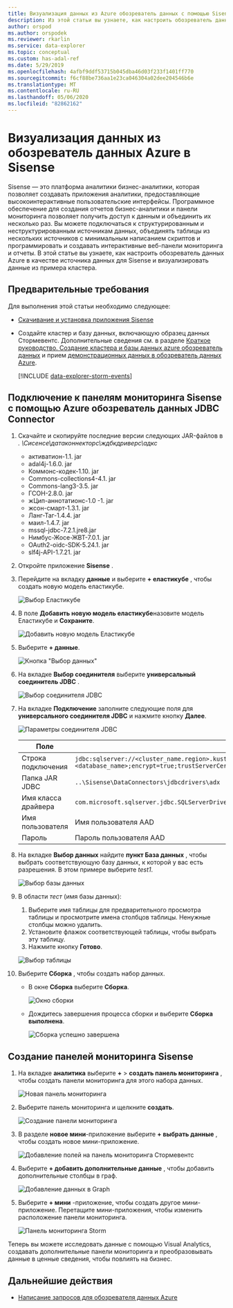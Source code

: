 ```yaml
---
title: Визуализация данных из Azure обозреватель данных с помощью Sisense
description: Из этой статьи вы узнаете, как настроить обозреватель данных Azure в качестве источника данных для Sisense и визуализировать данные.
author: orspod
ms.author: orspodek
ms.reviewer: rkarlin
ms.service: data-explorer
ms.topic: conceptual
ms.custom: has-adal-ref
ms.date: 5/29/2019
ms.openlocfilehash: 4afbf9ddf53715b045dba46d03f233f1401ff770
ms.sourcegitcommit: f6cf88be736aa1e23ca046304a02dee204546b6e
ms.translationtype: MT
ms.contentlocale: ru-RU
ms.lasthandoff: 05/06/2020
ms.locfileid: "82862162"
---
```

# <a name="visualize-data-from-azure-data-explorer-in-sisense"></a>Визуализация данных из обозреватель данных Azure в Sisense

Sisense — это платформа аналитики бизнес-аналитики, которая позволяет создавать приложения аналитики, предоставляющие высокоинтерактивные пользовательские интерфейсы. Программное обеспечение для создания отчетов бизнес-аналитики и панели мониторинга позволяет получить доступ к данным и объединить их несколько раз. Вы можете подключаться к структурированным и неструктурированным источникам данных, объединять таблицы из нескольких источников с минимальным написанием скриптов и программировать и создавать интерактивные веб-панели мониторинга и отчеты. В этой статье вы узнаете, как настроить обозреватель данных Azure в качестве источника данных для Sisense и визуализировать данные из примера кластера.

## <a name="prerequisites"></a>Предварительные требования

Для выполнения этой статьи необходимо следующее:

* [Скачивание и установка приложения Sisense](https://documentation.sisense.com/latest/getting-started/download-install.htm)

* Создайте кластер и базу данных, включающую образец данных Стормевентс. Дополнительные сведения см. в разделе [Краткое руководство. Создание кластера и базы данных azure обозреватель данных](create-cluster-database-portal.md) и прием [демонстрационных данных в обозреватель данных Azure](ingest-sample-data.md).

    [!INCLUDE [data-explorer-storm-events](includes/data-explorer-storm-events.md)]

## <a name="connect-to-sisense-dashboards-using-azure-data-explorer-jdbc-connector"></a>Подключение к панелям мониторинга Sisense с помощью Azure обозреватель данных JDBC Connector

1. Скачайте и скопируйте последние версии следующих JAR-файлов в *. \Сисенсе\датаконнекторс\ждбкдриверс\адкс*

    * активатион-1.1. jar
    * adal4j-1.6.0. jar
    * Коммонс-кодек-1.10. jar
    * Commons-collections4-4.1. jar
    * Commons-lang3-3.5. jar
    * ГСОН-2.8.0. jar
    * жЦип-аннотатионс-1.0 -1. jar
    * жсон-смарт-1.3.1. jar
    * Ланг-Таг-1.4.4. jar
    * маил-1.4.7. jar
    * mssql-jdbc-7.2.1.jre8.jar
    * Нимбус-Жосе-ЖВТ-7.0.1. jar
    * OAuth2-oidc-SDK-5.24.1. jar
    * slf4j-API-1.7.21. jar

1. Откройте приложение **Sisense** .
1. Перейдите на вкладку **данные** и выберите **+ еластикубе** , чтобы создать новую модель еластикубе.

    ![Выбор Еластикубе](media/sisense/data-select-elasticube.png)

1. В поле **Добавить новую модель еластикубе**назовите модель Еластикубе и **Сохраните**.

    ![Добавить новую модель Еластикубе](media/sisense/add-new-elasticube-model.png)

1. Выберите **+ данные**.

    ![Кнопка "Выбор данных"](media/sisense/select-data.png)

1. На вкладке **Выбор соединителя** выберите **универсальный соединитель JDBC** .

    ![Выбор соединителя JDBC](media/sisense/select-connector.png)

1. На вкладке **Подключение** заполните следующие поля для **универсального соединителя JDBC** и нажмите кнопку **Далее**.

    ![Параметры соединителя JDBC](media/sisense/jdbc-connector.png)

    |Поле |Описание |
    |---------|---------|
    |Строка подключения     |   `jdbc:sqlserver://<cluster_name.region>.kusto.windows.net:1433;database=<database_name>;encrypt=true;trustServerCertificate=false;hostNameInCertificate=*.kusto.windows.net;loginTimeout=30;authentication=ActiveDirectoryPassword`      |
    |Папка JAR JDBC  |    `..\Sisense\DataConnectors\jdbcdrivers\adx`     |
    |Имя класса драйвера    |   `com.microsoft.sqlserver.jdbc.SQLServerDriver`      |
    |Имя пользователя   |    Имя пользователя AAD     |
    |Пароль     |   Пароль пользователя AAD      |

1. На вкладке **Выбор данных** найдите **пункт База данных** , чтобы выбрать соответствующую базу данных, к которой у вас есть разрешения. В этом примере выберите *test1*.

    ![Выбор базы данных](media/sisense/select-database.png)

1. В области *тест* (имя базы данных):
    1. Выберите имя таблицы для предварительного просмотра таблицы и просмотрите имена столбцов таблицы. Ненужные столбцы можно удалить.
    1. Установите флажок соответствующей таблицы, чтобы выбрать эту таблицу.
    1. Нажмите кнопку **Готово**.

    ![Выбор таблицы](media/sisense/select-table-see-columns.png)

1. Выберите **Сборка** , чтобы создать набор данных.

    * В окне **Сборка** выберите **Сборка**.

      ![Окно сборки](media/sisense/build-window.png)

    * Дождитесь завершения процесса сборки и выберите **Сборка выполнена**.

      ![Сборка успешно завершена](media/sisense/build-succeeded.png)

## <a name="create-sisense-dashboards"></a>Создание панелей мониторинга Sisense

1. На вкладке **аналитика** выберите **+**  >  **создать панель мониторинга** , чтобы создать панели мониторинга для этого набора данных.

    ![Новая панель мониторинга](media/sisense/new-dashboard.png)

1. Выберите панель мониторинга и щелкните **создать**.

    ![Создание панели мониторинга](media/sisense/create-dashboard.png)

1. В разделе **новое мини**-приложение выберите **+ выбрать данные** , чтобы создать новое мини-приложение.

    ![Добавление полей на панель мониторинга Стормевентс](media/sisense/storm-dashboard-add-field.png)

1. Выберите **+ добавить дополнительные данные** , чтобы добавить дополнительные столбцы в граф.

    ![Добавление данных в Graph](media/sisense/add-more-data.png)

1. Выберите **+ мини** -приложение, чтобы создать другое мини-приложение. Перетащите мини-приложения, чтобы изменить расположение панели мониторинга.

    ![Панель мониторинга Storm](media/sisense/final-dashboard.png)

Теперь вы можете исследовать данные с помощью Visual Analytics, создавать дополнительные панели мониторинга и преобразовывать данные в ценные сведения, чтобы повлиять на бизнес.

## <a name="next-steps"></a>Дальнейшие действия

* [Написание запросов для обозревателя данных Azure](write-queries.md)
